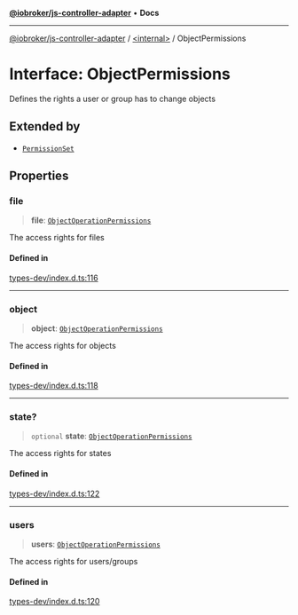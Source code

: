 [**@iobroker/js-controller-adapter**](../../README.md) • **Docs**

***

[@iobroker/js-controller-adapter](../../globals.md) / [\<internal\>](../README.md) / ObjectPermissions

# Interface: ObjectPermissions

Defines the rights a user or group has to change objects

## Extended by

- [`PermissionSet`](PermissionSet.md)

## Properties

### file

> **file**: [`ObjectOperationPermissions`](ObjectOperationPermissions.md)

The access rights for files

#### Defined in

[types-dev/index.d.ts:116](https://github.com/ioBroker/ioBroker.js-controller/blob/5cf8c0f8f818a3bd00a8d0bf4c2516676b695603/packages/types-dev/index.d.ts#L116)

***

### object

> **object**: [`ObjectOperationPermissions`](ObjectOperationPermissions.md)

The access rights for objects

#### Defined in

[types-dev/index.d.ts:118](https://github.com/ioBroker/ioBroker.js-controller/blob/5cf8c0f8f818a3bd00a8d0bf4c2516676b695603/packages/types-dev/index.d.ts#L118)

***

### state?

> `optional` **state**: [`ObjectOperationPermissions`](ObjectOperationPermissions.md)

The access rights for states

#### Defined in

[types-dev/index.d.ts:122](https://github.com/ioBroker/ioBroker.js-controller/blob/5cf8c0f8f818a3bd00a8d0bf4c2516676b695603/packages/types-dev/index.d.ts#L122)

***

### users

> **users**: [`ObjectOperationPermissions`](ObjectOperationPermissions.md)

The access rights for users/groups

#### Defined in

[types-dev/index.d.ts:120](https://github.com/ioBroker/ioBroker.js-controller/blob/5cf8c0f8f818a3bd00a8d0bf4c2516676b695603/packages/types-dev/index.d.ts#L120)
